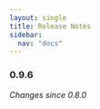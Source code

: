 ```yaml
---
layout: single
title: Release Notes
sidebar: 
  nav: "docs"
---
```


### 0.9.6
*Changes since 0.8.0*
